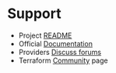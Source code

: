 # Support

* Project [README](../README.md)
* Official [Documentation](https://registry.terraform.io/providers/hashicorp/dns/latest/docs)
* Providers [Discuss forums](https://discuss.hashicorp.com/c/terraform-providers/31)
* Terraform [Community](https://www.terraform.io/community.html) page